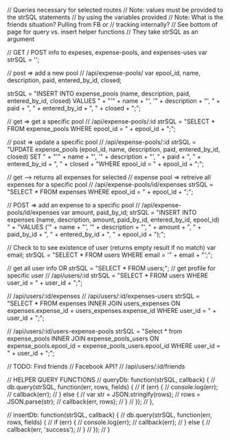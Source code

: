 // Queries necessary for selected routes
//    Note: values must be provided to the strSQL statements
//          by using the variables provided
//    Note: What is the friends situation? Pulling from FB or
//          tracking internally?
// See bottom of page for query vs. insert helper functions
//    They take strSQL as an argument

// GET /  POST info to expeses, expense-pools, and expenses-uses
var strSQL = '';

// post => add a new pool
// /api/expense-pools/
var epool_id, name, description, paid, entered_by_id, closed;

strSQL = "INSERT INTO expense_pools (name, description, paid, entered_by_id, closed) VALUES " +
         "'" + name + "', '" + description + "', " +  paid + ", " +
         entered_by_id + ", " + closed + ";";

// get => get a specific pool
// /api/expense-pools/:id
strSQL = "SELECT * FROM expense_pools WHERE epool_id = " + epool_id + ";";

// post => update a specific pool
// /api/expense-pools/:id
strSQL = "UPDATE expense_pools (epool_id, name, description, paid, entered_by_id, closed) SET " +
         "'" + name + "', '" + description + "', " +  paid + ", " + entered_by_id + ", " + closed + 
         "WHERE epool_id = " + epool_id + ";";

// get --> returns all expenses for selected
// expense pool => retreive all expenses for a specific pool
// /api/expense-pools/id/expenses
strSQL = "SELECT * FROM expenses WHERE epool_id = " + epool_id + ";";

// POST => add an expense to a specific pool
// /api/expense-pools/id/expenses
var amount, paid_by_id;
strSQL = "INSERT INTO expenses (name, description, amount, paid_by_id, entered_by_id, epool_id) " +
         "VALUES ('" + name + "', '" + description + "', " +
         amount + ", " + paid_by_id + ", " + entered_by_id + ", " + epool_id + ");";

// Check to to see existence of user (returns empty result if no match)
var email;
strSQL = "SELECT * FROM users WHERE email = '" + email + "';";

// get all user info OR
strSQL = "SELECT * FROM users;";
// get profile for specific user
// /api/users/:id
strSQL = "SELECT * FROM users WHERE user_id = " + user_id + ";";

// /api/users/:id/expenses
// /api/users/:id/expenses-users
strSQL = "SELECT * FROM expenses INNER JOIN users_expenses ON expenses.expense_id = users_expenses.expense_id WHERE user_id = " + user_id + ";";

// /api/users/:id/users-expense-pools
strSQL = "Select * from expense_pools INNER JOIN expense_pools_users ON expense_pools.epool_id = expense_pools_users.epool_id WHERE user_id = " + user_id + ";";

// TODO: Find friends
//       Facebook API?
// /api/users/:id/friends


// HELPER QUERY FUNCTIONS
  // queryDb: function(strSQL, callback) {
  //   db.query(strSQL, function(err, rows, fields) {
  //     if (err) {
  //       console.log(err);
  //       callback(err);
  //     } else {
  //       var str = JSON.stringify(rows);
  //       rows = JSON.parse(str);
  //       callback(err, rows);
  //     }
  //   });
  // },

  // insertDb: function(strSQL, callback) {
  //   db.query(strSQL, function(err, rows, fields) {
  //     if (err) {
  //       console.log(err);
  //       callback(err);
  //     } else {
  //       callback(err, 'success');
  //     }
  //   });
  // }
